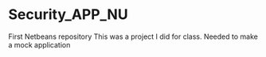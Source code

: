 # Security_APP_NU
First Netbeans repository
This was a project I did for class. Needed to make a mock application
